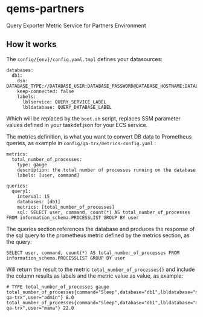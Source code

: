 # qems-partners
Query Exporter Metric Service for Partners Environment

## How it works

The `config/{env}/config.yaml.tmpl` defines your datasources:

```
databases:
  db1:
    dsn: DATABASE_TYPE://DATABASE_USER:DATABASE_PASSWORD@DATABASE_HOSTNAME:DATABASE_PORT/DATABASE_NAME
    keep-connected: false
    labels:
      lblservice: QUERY_SERVICE_LABEL
      lbldatabase: QUERY_DATABASE_LABEL
```

Which will be replaced by the `boot.sh` script, replaces SSM parameter values defined in your taskdef.json for your ECS service.

The metrics definition, is what you want to convert DB data to Prometheus queries, as example in `config/qa-trx/metrics-config.yaml` :

```
metrics:
  total_number_of_processes:
    type: gauge
    description: the total number of processes running on the database
    labels: [user, command]

queries:
  query1:
    interval: 15
    databases: [db1]
    metrics: [total_number_of_processes]
    sql: SELECT user, command, count(*) AS total_number_of_processes FROM information_schema.PROCESSLIST GROUP BY user
```

The queries section references the database and produces the response of the sql query to the prometheus metric defined by the metrics section, as the query:

```
SELECT user, command, count(*) AS total_number_of_processes FROM information_schema.PROCESSLIST GROUP BY user
```

Will return the result to the metric `total_number_of_processes{}` and include the column results as labels and the metric value as value, as example:

```
# TYPE total_number_of_processes gauge
total_number_of_processes{command="Sleep",database="db1",lbldatabase="mmeu",lblservice="gretchen-qa-trx",user="admin"} 8.0
total_number_of_processes{command="Sleep",database="db1",lbldatabase="mmeu",lblservice="gretchen-qa-trx",user="mama"} 22.0
```
